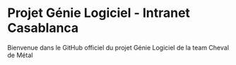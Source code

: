 # Projet Génie Logiciel - Intranet Casablanca


Bienvenue dans le GitHub officiel du projet Génie Logiciel de la team Cheval de Métal

